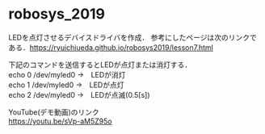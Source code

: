 # robosys_2019
LEDを点灯させるデバイスドライバを作成．
参考にしたページは次のリンクである．https://ryuichiueda.github.io/robosys2019/lesson7.html

下記のコマンドを送信するとLEDが点灯または消灯する．<br>
echo 0 /dev/myled0 →　LEDが消灯<br>
echo 1 /dev/myled0 →　LEDが点灯<br>
echo 2 /dev/myled0 →　LEDが点滅(0.5[s])<br>

YouTube(デモ動画)のリンク<br>
https://youtu.be/sVp-aM5Z95o

